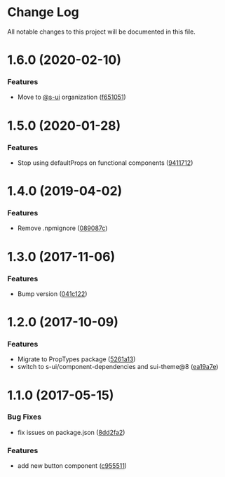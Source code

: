 # Change Log

All notable changes to this project will be documented in this file.

# 1.6.0 (2020-02-10)


### Features

* Move to [@s-ui](https://github.com/s-ui) organization ([f651051](https://github.com/SUI-Components/schibsted-spain-components/commit/f651051c96c5f6566a704bdefdadb62c11586981))



# 1.5.0 (2020-01-28)


### Features

* Stop using defaultProps on functional components ([9411712](https://github.com/SUI-Components/schibsted-spain-components/commit/9411712e5854ef7b29beb522e67f7194174aab8e))



# 1.4.0 (2019-04-02)


### Features

* Remove .npmignore ([089087c](https://github.com/SUI-Components/schibsted-spain-components/commit/089087ccc5847c5a8b7f2c59590b90c4a8a9c9de))



# 1.3.0 (2017-11-06)


### Features

* Bump version ([041c122](https://github.com/SUI-Components/schibsted-spain-components/commit/041c12244dc25403b9fa9e80a2f374455599a54c))



# 1.2.0 (2017-10-09)


### Features

* Migrate to PropTypes package ([5261a13](https://github.com/SUI-Components/schibsted-spain-components/commit/5261a13d5f5e4cf843071a5d78410380b5472fcb))
* switch to s-ui/component-dependencies and sui-theme@8 ([ea19a7e](https://github.com/SUI-Components/schibsted-spain-components/commit/ea19a7e104dcbc33ce037b6e4ce057e85ab0fd98))



# 1.1.0 (2017-05-15)


### Bug Fixes

* fix issues on package.json ([8dd2fa2](https://github.com/SUI-Components/schibsted-spain-components/commit/8dd2fa26544fce41f9ff5db8cb1969699ed58f48))


### Features

* add new button component ([c955511](https://github.com/SUI-Components/schibsted-spain-components/commit/c95551174cf900cad7e04d2a5acca97fdc224a04))



